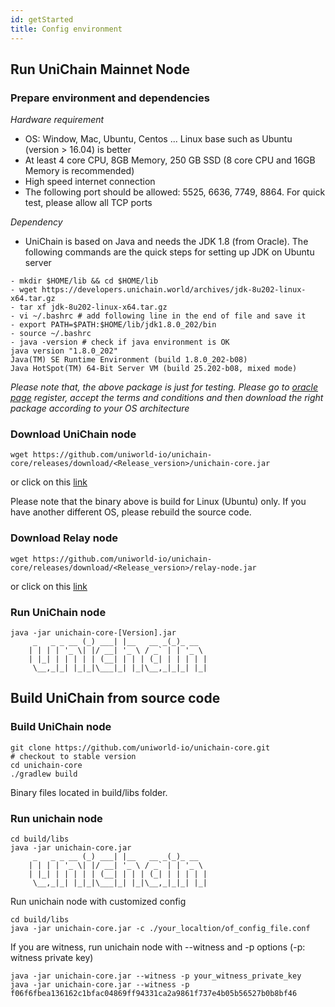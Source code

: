 ```yaml
---
id: getStarted
title: Config environment
---
```


## Run UniChain Mainnet Node
### Prepare environment and dependencies
*Hardware requirement*
- OS: Window, Mac, Ubuntu, Centos ... Linux base such as Ubuntu (version > 16.04) is better
- At least 4 core CPU, 8GB Memory, 250 GB SSD (8 core CPU and 16GB Memory is recommended)
- High speed internet connection 
- The following port should be allowed: 5525, 6636, 7749, 8864. For quick test, please allow all TCP ports

*Dependency*
- UniChain is based on Java and needs the JDK 1.8 (from Oracle). The following commands are the quick steps for setting up JDK on Ubuntu server
```
- mkdir $HOME/lib && cd $HOME/lib
- wget https://developers.unichain.world/archives/jdk-8u202-linux-x64.tar.gz
- tar xf jdk-8u202-linux-x64.tar.gz
- vi ~/.bashrc # add following line in the end of file and save it
- export PATH=$PATH:$HOME/lib/jdk1.8.0_202/bin
- source ~/.bashrc
- java -version # check if java environment is OK
java version "1.8.0_202"
Java(TM) SE Runtime Environment (build 1.8.0_202-b08)
Java HotSpot(TM) 64-Bit Server VM (build 25.202-b08, mixed mode)
```
_Please note that, the above package is just for testing. Please go to [oracle page](https://www.oracle.com) register, accept the terms and conditions and then download the right package according to your OS architecture_

### Download UniChain node
```
wget https://github.com/uniworld-io/unichain-core/releases/download/<Release_version>/unichain-core.jar
``` 
or click on this [link](https://github.com/uniworld-io/unichain-core/releases)

Please note that the binary above is build for Linux (Ubuntu) only. If you have another different OS, please rebuild the source code.

### Download Relay node
```wget https://github.com/uniworld-io/unichain-core/releases/download/<Release_version>/relay-node.jar```

or click on this [link](https://github.com/uniworld-io/unichain-core/releases)

### Run UniChain node
```
java -jar unichain-core-[Version].jar
     _   _ _ __ (_) ___| |__   __ _(_)_ __  
    | | | | '_ \| |/ __| '_ \ / _` | | '_ \ 
    | |_| | | | | | (__| | | | (_| | | | | |
     \__,_|_| |_|_|\___|_| |_|\__,_|_|_| |_|
```

## Build UniChain from source code

### Build UniChain node
```
git clone https://github.com/uniworld-io/unichain-core.git
# checkout to stable version 
cd unichain-core
./gradlew build
``` 
Binary files located in build/libs folder.

### Run unichain node
```
cd build/libs
java -jar unichain-core.jar
     _   _ _ __ (_) ___| |__   __ _(_)_ __  
    | | | | '_ \| |/ __| '_ \ / _` | | '_ \ 
    | |_| | | | | | (__| | | | (_| | | | | |
     \__,_|_| |_|_|\___|_| |_|\__,_|_|_| |_|
```

Run unichain node with customized config
```
cd build/libs
java -jar unichain-core.jar -c ./your_localtion/of_config_file.conf
```

If you are witness, run unichain node with --witness and -p options (-p: witness private key)
```
java -jar unichain-core.jar --witness -p your_witness_private_key
java -jar unichain-core.jar --witness -p f06f6fbea136162c1bfac04869ff94331ca2a9861f737e4b05b56527b0b8bf46
```
